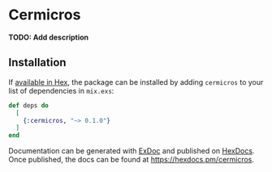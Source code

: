 # Cermicros

**TODO: Add description**

## Installation

If [available in Hex](https://hex.pm/docs/publish), the package can be installed
by adding `cermicros` to your list of dependencies in `mix.exs`:

```elixir
def deps do
  [
    {:cermicros, "~> 0.1.0"}
  ]
end
```

Documentation can be generated with [ExDoc](https://github.com/elixir-lang/ex_doc)
and published on [HexDocs](https://hexdocs.pm). Once published, the docs can
be found at <https://hexdocs.pm/cermicros>.

